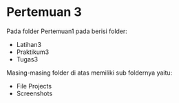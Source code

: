 
Pertemuan 3
==
Pada folder Pertemuan1 pada berisi folder:
- Latihan3
- Praktikum3
- Tugas3

Masing-masing folder di atas memiliki sub foldernya yaitu:
- File Projects
- Screenshots
